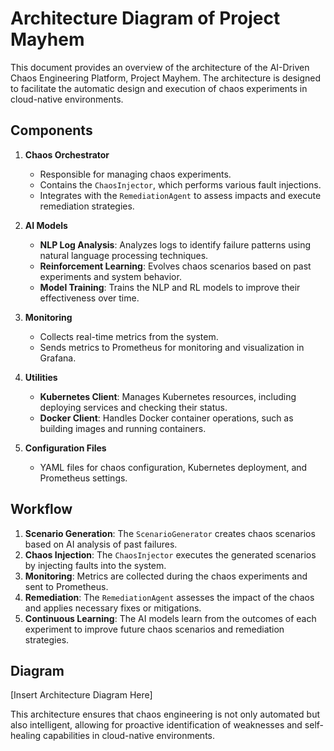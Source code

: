 # Architecture Diagram of Project Mayhem

This document provides an overview of the architecture of the AI-Driven Chaos Engineering Platform, Project Mayhem. The architecture is designed to facilitate the automatic design and execution of chaos experiments in cloud-native environments.

## Components

1. **Chaos Orchestrator**
   - Responsible for managing chaos experiments.
   - Contains the `ChaosInjector`, which performs various fault injections.
   - Integrates with the `RemediationAgent` to assess impacts and execute remediation strategies.

2. **AI Models**
   - **NLP Log Analysis**: Analyzes logs to identify failure patterns using natural language processing techniques.
   - **Reinforcement Learning**: Evolves chaos scenarios based on past experiments and system behavior.
   - **Model Training**: Trains the NLP and RL models to improve their effectiveness over time.

3. **Monitoring**
   - Collects real-time metrics from the system.
   - Sends metrics to Prometheus for monitoring and visualization in Grafana.

4. **Utilities**
   - **Kubernetes Client**: Manages Kubernetes resources, including deploying services and checking their status.
   - **Docker Client**: Handles Docker container operations, such as building images and running containers.

5. **Configuration Files**
   - YAML files for chaos configuration, Kubernetes deployment, and Prometheus settings.

## Workflow

1. **Scenario Generation**: The `ScenarioGenerator` creates chaos scenarios based on AI analysis of past failures.
2. **Chaos Injection**: The `ChaosInjector` executes the generated scenarios by injecting faults into the system.
3. **Monitoring**: Metrics are collected during the chaos experiments and sent to Prometheus.
4. **Remediation**: The `RemediationAgent` assesses the impact of the chaos and applies necessary fixes or mitigations.
5. **Continuous Learning**: The AI models learn from the outcomes of each experiment to improve future chaos scenarios and remediation strategies.

## Diagram

[Insert Architecture Diagram Here]

This architecture ensures that chaos engineering is not only automated but also intelligent, allowing for proactive identification of weaknesses and self-healing capabilities in cloud-native environments.